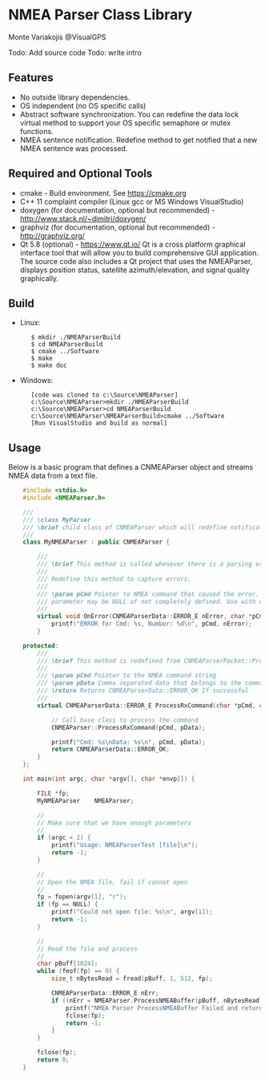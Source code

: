 # NMEA Parser Class Library
Monte Variakojis \@VisualGPS

Todo: Add source code
Todo: write intro

## Features

  - No outside library dependencies.
  - OS independent (no OS specific calls)
  - Abstract software synchronization. You can redefine the data lock virtual method to support your OS
    specific semaphore or mutex functions.
  - NMEA sentence notification. Redefine method to get notified that a new NMEA sentence was
    processed.

## Required and Optional Tools
  - cmake - Build environment. See https://cmake.org
  - C++ 11 complaint compiler (Linux gcc or MS Windows VisualStudio)
  - doxygen (for documentation, optional but recommended) - http://www.stack.nl/~dimitri/doxygen/
  - graphviz (for documentation, optional but recommended) - http://graphviz.org/
  - Qt 5.8 (optional) - https://www.qt.io/ Qt is a cross platform graphical interface tool that will allow you to build comprehensive GUI application.  The source code also includes a Qt project that uses the NMEAParser, displays position status, satellite azimuth/elevation, and signal quality graphically.

## Build

  - Linux:
	```
	   $ mkdir ./NMEAParserBuild
	   $ cd NMEAParserBuild
	   $ cmake ../Software
	   $ make
	   $ make doc
	```
  - Windows:
	```
	   [code was cloned to c:\Source\NMEAParser]
       c:\Source\NMEAParser>mkdir ./NMEAParserBuild
       c:\Source\NMEAParser>cd NMEAParserBuild
       c:\Source\NMEAParser\NMEAParserBuild>cmake ../Software
	   [Run VisualStudio and build as normal]
	```

## Usage

Below is a basic program that defines a CNMEAParser object and streams NMEA data from a text
file.

```cpp
	#include <stdio.h>
	#include <NMEAParser.h>

	///
	/// \class MyParser
	/// \brief child class of CNMEAParser which will redefine notification calls from the parent class.
	///
	class MyNMEAParser : public CNMEAParser {

		///
		/// \brief This method is called whenever there is a parsing error.
		///
		/// Redefine this method to capture errors.
		///
		/// \param pCmd Pointer to NMEA command that caused the error. Please note that this
		/// parameter may be NULL of not completely defined. Use with caution.
		///
		virtual void OnError(CNMEAParserData::ERROR_E nError, char *pCmd) {
			printf("ERROR for Cmd: %s, Number: %d\n", pCmd, nError);
		}

	protected:
		///
		/// \brief This method is redefined from CNMEAParserPacket::ProcessRxCommand(char *pCmd, char *pData)
		///
		/// \param pCmd Pointer to the NMEA command string
		/// \param pData Comma separated data that belongs to the command
		/// \return Returns CNMEAParserData::ERROR_OK If successful
		///
		virtual CNMEAParserData::ERROR_E ProcessRxCommand(char *pCmd, char *pData) {

			// Call base class to process the command
			CNMEAParser::ProcessRxCommand(pCmd, pData);

			printf("Cmd: %s\nData: %s\n", pCmd, pData);
			return CNMEAParserData::ERROR_OK;
		}
	};

	int main(int argc, char *argv[], char *envp[]) {

		FILE *fp;
		MyNMEAParser	NMEAParser;

		//
		// Make sure that we have enough parameters
		//
		if (argc < 2) {
			printf("Usage: NMEAParserTest [file]\n");
			return -1;
		}

		//
		// Open the NMEA file, fail if cannot open
		//
		fp = fopen(argv[1], "r");
		if (fp == NULL) {
			printf("Could not open file: %s\n", argv[1]);
			return -1;
		}

		//
		// Read the file and process
		//
		char pBuff[1024];
		while (feof(fp) == 0) {
			size_t nBytesRead = fread(pBuff, 1, 512, fp);

			CNMEAParserData::ERROR_E nErr;
			if ((nErr = NMEAParser.ProcessNMEABuffer(pBuff, nBytesRead)) != CNMEAParserData::ERROR_OK) {
				printf("NMEA Parser ProcessNMEABuffer Failed and returned error: %d\n", nErr);
				fclose(fp);
				return -1;
			}
		}

		fclose(fp);
		return 0;
	}
```
